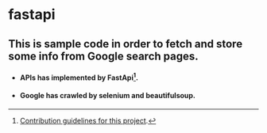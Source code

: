 # fastapi

## This is sample code in order to fetch and store some info from Google search pages.
- #### APIs has implemented by FastApi[^1].
- #### Google has crawled by selenium and beautifulsoup.

[^1]: [Contribution guidelines for this project](https://fastapi.tiangolo.com/tutorial/sql-databases/).


